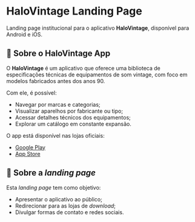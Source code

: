 # HaloVintage Landing Page

Landing page institucional para o aplicativo **HaloVintage**, disponível para Android e iOS.

## 📱 Sobre o HaloVintage App

O **HaloVintage** é um aplicativo que oferece uma biblioteca de especificações técnicas de equipamentos de som vintage, com foco em modelos fabricados antes dos anos 90.

Com ele, é possível:

- Navegar por marcas e categorias;
- Visualizar aparelhos por fabricante ou tipo;
- Acessar detalhes técnicos dos equipamentos;
- Explorar um catálogo em constante expansão.

O app está disponível nas lojas oficiais:

- [Google Play](https://play.google.com/store/apps/details?id=br.com.halovintage)
- [App Store](https://apps.apple.com/app/id6741214523)

## 🧩 Sobre a _landing page_

Esta _landing page_ tem como objetivo:

- Apresentar o aplicativo ao público;
- Redirecionar para as lojas de _download_;
- Divulgar formas de contato e redes sociais.